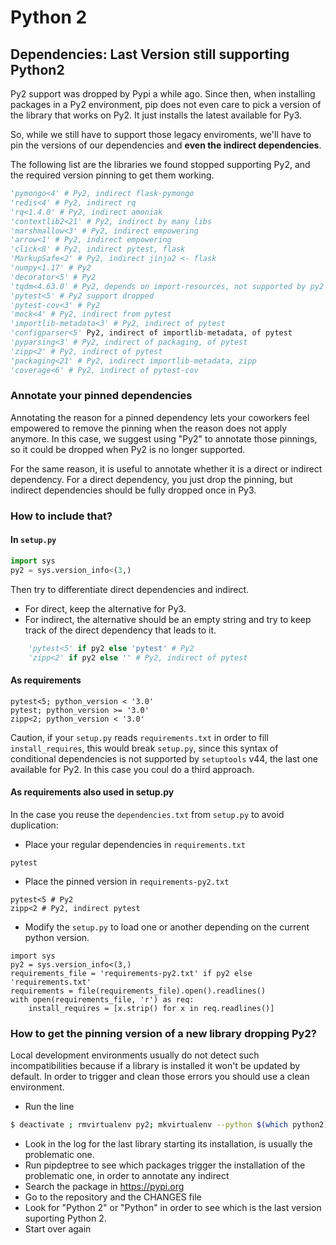 # Python 2

## Dependencies: Last Version still supporting Python2

Py2 support was dropped by Pypi a while ago.
Since then, when installing packages in a Py2 environment,
pip does not even care to pick a version of the library that works on Py2.
It just installs the latest available for Py3.

So, while we still have to support those legacy enviroments,
we'll have to pin the versions of our dependencies
and **even the indirect dependencies**.

The following list are the libraries we found stopped supporting Py2,
and the required version pinning to get them working.

```python
'pymongo<4' # Py2, indirect flask-pymongo
'redis<4' # Py2, indirect rq
'rq<1.4.0' # Py2, indirect amoniak
'contextlib2<21' # Py2, indirect by many libs
'marshmallow<3' # Py2, indirect empowering
'arrow<1' # Py2, indirect empowering
'click<8' # Py2, indirect pytest, flask
'MarkupSafe<2' # Py2, indirect jinja2 <- flask
'numpy<1.17' # Py2
'decorator<5' # Py2
'tqdm<4.63.0' # Py2, depends on import-resources, not supported by py2
'pytest<5' # Py2 support dropped
'pytest-cov<3' # Py2
'mock<4' # Py2, indirect from pytest
'importlib-metadata<3' # Py2, indirect of pytest
'configparser<5' Py2, indirect of importlib-metadata, of pytest
'pyparsing<3' # Py2, indirect of packaging, of pytest
'zipp<2' # Py2, indirect of pytest
'packaging<21' # Py2, indirect importlib-metadata, zipp
'coverage<6' # Py2, indirect of pytest-cov
```

### Annotate your pinned dependencies

Annotating the reason for a pinned dependency lets your coworkers feel empowered to remove the pinning when the reason does not apply anymore.
In this case, we suggest using "Py2" to annotate those pinnings, so it could be dropped when Py2 is no longer supported.

For the same reason, it is useful to annotate whether it is a direct or indirect dependency.
For a direct dependency, you just drop the pinning,
but indirect dependencies should be fully dropped once in Py3.

### How to include that?

#### In `setup.py`

```python
import sys
py2 = sys.version_info<(3,)                                                       
```

Then try to differentiate direct dependencies and indirect.

- For direct, keep the alternative for Py3.
- For indirect, the alternative should be an empty string and try to keep track of the direct dependency that leads to it.

```python
    'pytest<5' if py2 else 'pytest' # Py2
    'zipp<2' if py2 else '' # Py2, indirect of pytest
```

#### As requirements
```
pytest<5; python_version < '3.0'
pytest; python_version >= '3.0'
zipp<2; python_version < '3.0'
```

Caution, if your `setup.py` reads `requirements.txt` in order to fill `install_requires`, this would break `setup.py`,
since this syntax of conditional dependencies is not supported by `setuptools` v44, the last one available for Py2.
In this case you coul do a third approach.

#### As requirements also used in setup.py

In the case you reuse the `dependencies.txt` from `setup.py` to avoid duplication:

- Place your regular dependencies in `requirements.txt`
```
pytest
```
- Place the pinned version in `requirements-py2.txt`
```
pytest<5 # Py2
zipp<2 # Py2, indirect pytest
```

- Modify the `setup.py` to load one or another depending on the current python version.
```
import sys
py2 = sys.version_info<(3,)                                                       
requirements_file = 'requirements-py2.txt' if py2 else 'requirements.txt'
requirements = file(requirements_file).open().readlines()
with open(requirements_file, 'r') as req:
    install_requires = [x.strip() for x in req.readlines()]
```


### How to get the pinning version of a new library dropping Py2?

Local development environments usually do not detect such incompatibilities
because if a library is installed it won't be updated by default.
In order to trigger and clean those errors you should use a clean environment.


- Run the line
```bash 
$ deactivate ; rmvirtualenv py2; mkvirtualenv --python $(which python2) py2; pip install pipdeptree; ./setup.py develop
```
- Look in the log for the last library starting its installation, is usually the problematic one.
- Run pipdeptree to see which packages trigger the installation of the problematic one, in order to annotate any indirect
- Search the package in https://pypi.org
- Go to the repository and the CHANGES file
- Look for "Python 2" or "Python" in order to see which is the last version suporting Python 2.
- Start over again





